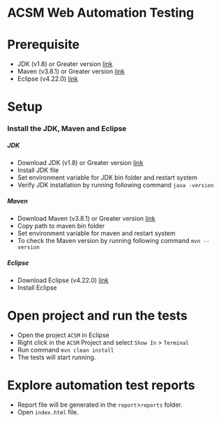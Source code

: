 # ACSM Web Automation Testing
# Prerequisite 
  - JDK (v1.8) or Greater version [link](https://www.oracle.com/java/technologies/javase/javase8u211-later-archive-downloads.html) 
  - Maven (v3.8.1) or Greater version [link](https://maven.apache.org/download.cgi) 
  - Eclipse (v4.22.0) [link](https://www.eclipse.org/downloads/)

# Setup
### Install the JDK, Maven and Eclipse
##### JDK 
  - Download JDK (v1.8) or Greater version [link](https://www.oracle.com/java/technologies/javase/javase8u211-later-archive-downloads.html)
  - Install JDK file 
  - Set environment variable for JDK bin folder and restart system
  - Verify JDK installation by running following command `java -version`
  
##### Maven 
  - Download  Maven (v3.8.1) or Greater version [link](https://maven.apache.org/download.cgi) 
  - Copy path to maven bin folder
  - Set environment variable for maven and restart system
  - To check the Maven version by running following command `mvn --version`
  
  
##### Eclipse
  - Download Eclipse (v4.22.0) [link](https://www.eclipse.org/downloads/)
  - Install Eclipse
  
# Open project and run the tests
  - Open the project `ACSM` in Eclipse
  - Right click in the `ACSM` Project and select `Show In` > `Terminal`
  - Run command `mvn clean install`
  - The tests will start running.
  
# Explore automation test reports
  - Report file will be generated in the `report`>`reports` folder.
  - Open `index.html` file. 